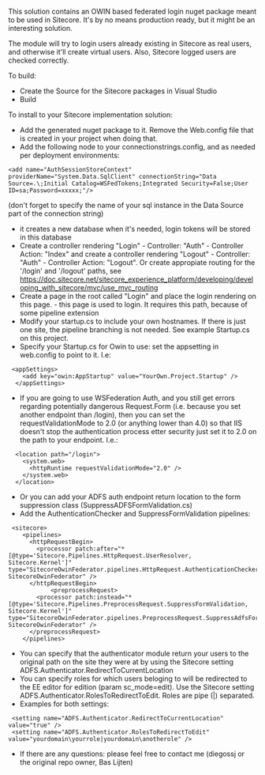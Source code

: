 This solution contains an OWIN based federated login nuget package meant to be used in Sitecore. It's by no means production ready, but it might be an interesting
solution. 

The module will try to login users already existing in Sitecore as real users, and otherwise it'll create virtual users. Also, Sitecore logged users are
checked correctly.

To build:
* Create the Source for the Sitecore packages in Visual Studio
* Build

To install to your Sitecore implementation solution:
* Add the generated nuget package to it. Remove the Web.config file that is created in your project when doing that.
* Add the following node to your connectionstrings.config, and as needed per deployment environments:
```
<add name="AuthSessionStoreContext" providerName="System.Data.SqlClient" connectionString="Data Source=.\;Initial Catalog=WSFedTokens;Integrated Security=False;User ID=sa;Password=xxxxx;"/>
```
(don't forget to specify the name of your sql instance in the Data Source part of the connection string)
* it creates a new database when it's needed, login tokens will be stored in this database
* Create a controller rendering "Login" - Controller: "Auth" - Controller Action: "Index" and create a controller rendering "Logout" - Controller: "Auth" - Controller Action: "Logout". Or create appropiate routing for the '/login' and '/logout' paths, see https://doc.sitecore.net/sitecore_experience_platform/developing/developing_with_sitecore/mvc/use_mvc_routing
* Create a page in the root called "Login" and place the login rendering on this page. - this page is used to login. It requires this path, because of some pipeline extension
* Modify your startup.cs to include your own hostnames. If there is just one site, the pipeline branching is not needed. See example Startup.cs on this project.
* Specify your Startup.cs for Owin to use: set the appsetting in web.config to point to it. I.e:
```
 <appSettings>
    <add key="owin:AppStartup" value="YourOwn.Project.Startup" />    
  </appSettings>
  ```
* If you are going to use WSFederation Auth, and you still get errors regarding potentially dangerous Request.Form (i.e. because you set another endpoint than /login), then you can set the requestValidationMode to 2.0 (or anything lower than 4.0) so that IIS doesn't stop the authentication process
etter security just set it to 2.0 on the path to your endpoint. I.e.:
```
  <location path="/login">
    <system.web>
      <httpRuntime requestValidationMode="2.0" />
    </system.web>
  </location>
```
* Or you can add your ADFS auth endpoint return location to the form suppression class (SuppressADFSFormValidation.cs)
* Add the AuthenticationChecker and SuppressFormValidation pipelines:
```
 <sitecore>
    <pipelines>      
      <httpRequestBegin>
        <processor patch:after="*[@type='Sitecore.Pipelines.HttpRequest.UserResolver, Sitecore.Kernel']" type="SitecoreOwinFederator.pipelines.HttpRequest.AuthenticationChecker, SitecoreOwinFederator" />
      </httpRequestBegin>
            <preprocessRequest>
        <processor patch:instead="*[@type='Sitecore.Pipelines.PreprocessRequest.SuppressFormValidation, Sitecore.Kernel']" type="SitecoreOwinFederator.pipelines.PreprocessRequest.SuppressAdfsFormValidation, SitecoreOwinFederator" />
      </preprocessRequest>
    </pipelines>
```
* You can specify that the authenticator module return your users to the original path on the site they were at by using the Sitecore setting ADFS.Authenticator.RedirectToCurrentLocation
* You can specify roles for which users beloging to will be redirected to the EE editor for edition (param sc_mode=edit). Use the Sitecore setting ADFS.Authenticator.RolesToRedirectToEdit. Roles are pipe (|) separated. 
* Examples for both settings:
```
 <setting name="ADFS.Authenticator.RedirectToCurrentLocation" value="true" />
 <setting name="ADFS.Authenticator.RolesToRedirectToEdit" value="yourdomain\yourrole|yourdomain\anotherole" />
```
* If there are any questions: please feel free to contact me (diegossj or the original repo owner, Bas Lijten)

